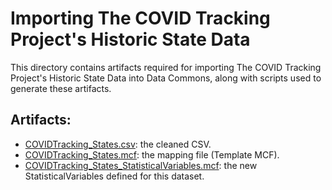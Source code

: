 # Importing The COVID Tracking Project's Historic State Data

This directory contains artifacts required for importing
The COVID Tracking Project's Historic State Data
into Data Commons, along with scripts used to generate these artifacts.

## Artifacts:

- [COVIDTracking_States.csv](COVIDTracking_States.csv): the cleaned CSV.
- [COVIDTracking_States.mcf](COVIDTracking_States.mcf): the mapping file (Template MCF).
- [COVIDTracking_States_StatisticalVariables.mcf](COVIDTracking_States_StatisticalVariables.mcf):
  the new StatisticalVariables defined for this dataset.